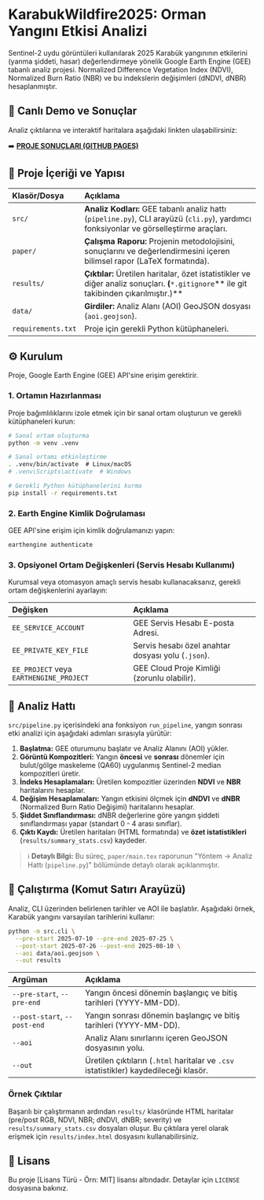 # KarabukWildfire2025: Orman Yangını Etkisi Analizi

Sentinel-2 uydu görüntüleri kullanılarak 2025 Karabük yangınının etkilerini (yanma şiddeti, hasar) değerlendirmeye yönelik Google Earth Engine (GEE) tabanlı analiz projesi. Normalized Difference Vegetation Index (NDVI), Normalized Burn Ratio (NBR) ve bu indekslerin değişimleri (dNDVI, dNBR) hesaplanmıştır.

## 🔗 Canlı Demo ve Sonuçlar

Analiz çıktılarına ve interaktif haritalara aşağıdaki linkten ulaşabilirsiniz:

➡️ **[PROJE SONUÇLARI (GITHUB PAGES)](https://yusufarbc.github.io/KarabukWildfire2025/)**

## 🚀 Proje İçeriği ve Yapısı

| Klasör/Dosya | Açıklama |
| :--- | :--- |
| `src/` | **Analiz Kodları:** GEE tabanlı analiz hattı (`pipeline.py`), CLI arayüzü (`cli.py`), yardımcı fonksiyonlar ve görselleştirme araçları. |
| `paper/` | **Çalışma Raporu:** Projenin metodolojisini, sonuçlarını ve değerlendirmesini içeren bilimsel rapor (LaTeX formatında). |
| `results/` | **Çıktılar:** Üretilen haritalar, özet istatistikler ve diğer analiz sonuçları. **(**`*.gitignore`\*\* ile git takibinden çıkarılmıştır.)\*\* |
| `data/` | **Girdiler:** Analiz Alanı (AOI) GeoJSON dosyası (`aoi.geojson`). |
| `requirements.txt` | Proje için gerekli Python kütüphaneleri. |

## ⚙️ Kurulum

Proje, Google Earth Engine (GEE) API'sine erişim gerektirir.

### 1\. Ortamın Hazırlanması

Proje bağımlılıklarını izole etmek için bir sanal ortam oluşturun ve gerekli kütüphaneleri kurun:

```bash
# Sanal ortam oluşturma
python -m venv .venv

# Sanal ortamı etkinleştirme
. .venv/bin/activate  # Linux/macOS
# .venv\Scripts\activate  # Windows

# Gerekli Python kütüphanelerini kurma
pip install -r requirements.txt
```

### 2\. Earth Engine Kimlik Doğrulaması

GEE API'sine erişim için kimlik doğrulamanızı yapın:

```bash
earthengine authenticate
```

### 3\. Opsiyonel Ortam Değişkenleri (Servis Hesabı Kullanımı)

Kurumsal veya otomasyon amaçlı servis hesabı kullanacaksanız, gerekli ortam değişkenlerini ayarlayın:

| Değişken | Açıklama |
| :--- | :--- |
| `EE_SERVICE_ACCOUNT` | GEE Servis Hesabı E-posta Adresi. |
| `EE_PRIVATE_KEY_FILE` | Servis hesabı özel anahtar dosyası yolu (`.json`). |
| `EE_PROJECT` veya `EARTHENGINE_PROJECT` | GEE Cloud Proje Kimliği (zorunlu olabilir). |

## 🔬 Analiz Hattı

`src/pipeline.py` içerisindeki ana fonksiyon `run_pipeline`, yangın sonrası etki analizi için aşağıdaki adımları sırasıyla yürütür:

1.  **Başlatma:** GEE oturumunu başlatır ve Analiz Alanını (AOI) yükler.
2.  **Görüntü Kompozitleri:** Yangın **öncesi** ve **sonrası** dönemler için bulut/gölge maskeleme (QA60) uygulanmış Sentinel-2 median kompozitleri üretir.
3.  **İndeks Hesaplamaları:** Üretilen kompozitler üzerinden **NDVI** ve **NBR** haritalarını hesaplar.
4.  **Değişim Hesaplamaları:** Yangın etkisini ölçmek için **dNDVI** ve **dNBR** (Normalized Burn Ratio Değişimi) haritalarını hesaplar.
5.  **Şiddet Sınıflandırması:** dNBR değerlerine göre yangın şiddeti sınıflandırması yapar (standart 0 - 4 arası sınıflar).
6.  **Çıktı Kaydı:** Üretilen haritaları (HTML formatında) ve **özet istatistikleri** (`results/summary_stats.csv`) kaydeder.

> ℹ️ **Detaylı Bilgi:** Bu süreç, `paper/main.tex` raporunun "Yöntem → Analiz Hattı (`pipeline.py`)" bölümünde detaylı olarak açıklanmıştır.

## 🏃 Çalıştırma (Komut Satırı Arayüzü)

Analiz, CLI üzerinden belirlenen tarihler ve AOI ile başlatılır. Aşağıdaki örnek, Karabük yangını varsayılan tarihlerini kullanır:

```bash
python -m src.cli \
  --pre-start 2025-07-10 --pre-end 2025-07-25 \
  --post-start 2025-07-26 --post-end 2025-08-10 \
  --aoi data/aoi.geojson \
  --out results
```

| Argüman | Açıklama |
| :--- | :--- |
| `--pre-start`, `--pre-end` | Yangın öncesi dönemin başlangıç ve bitiş tarihleri (YYYY-MM-DD). |
| `--post-start`, `--post-end` | Yangın sonrası dönemin başlangıç ve bitiş tarihleri (YYYY-MM-DD). |
| `--aoi` | Analiz Alanı sınırlarını içeren GeoJSON dosyasının yolu. |
| `--out` | Üretilen çıktıların (`.html` haritalar ve `.csv` istatistikler) kaydedileceği klasör. |

### Örnek Çıktılar

Başarılı bir çalıştırmanın ardından `results/` klasöründe HTML haritalar (pre/post RGB, NDVI, NBR; dNDVI, dNBR; severity) ve `results/summary_stats.csv` dosyaları oluşur. Bu çıktılara yerel olarak erişmek için `results/index.html` dosyasını kullanabilirsiniz.

## 📝 Lisans

Bu proje [Lisans Türü - Örn: MIT] lisansı altındadır. Detaylar için `LICENSE` dosyasına bakınız.